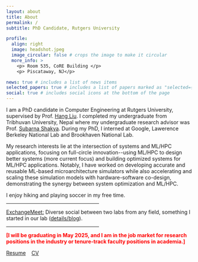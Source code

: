 ```yaml
---
layout: about
title: About
permalink: /
subtitle: PhD Candidate, Rutgers University

profile:
  align: right
  image: headshot.jpeg
  image_circular: false # crops the image to make it circular
  more_info: >
    <p> Room 535, CoRE Building </p>
    <p> Piscataway, NJ</p>

news: true # includes a list of news items
selected_papers: true # includes a list of papers marked as "selected={true}"
social: true # includes social icons at the bottom of the page
---
```


I am a PhD candidate in Computer Engineering at Rutgers University, supervised by Prof. [Hang Liu](https://asherliu.github.io/). I completed my undergraduate from Tribhuvan University, Nepal where my undergraduate research advisor was Prof. [Subarna Shakya](https://www.linkedin.com/in/prof-dr-subarna-shakya-0b636b54/). During my PhD, I interned at Google, Lawerence Berkeley National Lab and Brookhaven National Lab. 


My research interests lie at the intersection of systems and ML/HPC applications, focusing on full-circle innovation--using ML/HPC to design better systems (more current focus) and building optimized systems for ML/HPC applications. Notably, I have worked on developing accurate and reusable ML-based microarchitecture simulators while also accelerating and scaling these simulation models with hardware-software co-design, demonstrating the synergy between system optimization and ML/HPC.

I enjoy hiking and playing soccer in my free time.

<hr align="left" style="width:50%">

[ExchangeMeet:](/blog) Diverse social between two labs from any field, something I started in our lab ([details/blog](/blog)).

<hr align="left" style="width:50%">

<b style='color:red;'>
[I will be graduating in May 2025, and I am in the job market for research positions in the industry or tenure-track faculty positions in academia.]
</b>

[Resume](/assets/pdf/santosh_cv.pdf) &nbsp;&nbsp; [CV](/assets/pdf/santosh_cv_academia.pdf) 




